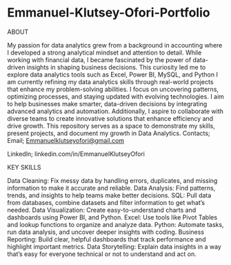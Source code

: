 # Emmanuel-Klutsey-Ofori-Portfolio
ABOUT

My passion for data analytics grew from a background in accounting where I developed a strong analytical mindset and attention to detail. While working with financial data, I became fascinated by the power of data-driven insights in shaping business decisions. This curiosity led me to explore data analytics tools such as Excel, Power BI, MySQL, and Python
I am currently refining my data analytics skills through real-world projects that enhance my problem-solving abilities. I focus on uncovering patterns, optimizing processes, and staying updated with evolving technologies.
I aim to help businesses make smarter, data-driven decisions by integrating advanced analytics and automation. Additionally, I aspire to collaborate with diverse teams to create innovative solutions that enhance efficiency and drive growth.
This repository serves as a space to demonstrate my skills, present projects, and document my growth in Data Analytics.
Contacts;
Email; Emmanuelklutseyofori@gmail.com

Linkedln; linkedin.com/in/EmmanuelKlutseyOfori

KEY SKILLS

Data Cleaning: Fix messy data by handling errors, duplicates, and missing information to make it accurate and reliable.
Data Analysis: Find patterns, trends, and insights to help teams make better decisions.
SQL: Pull data from databases, combine datasets and filter information to get what’s needed.
Data Visualization: Create easy-to-understand charts and dashboards using Power BI, and Python.
Excel: Use tools like Pivot Tables and lookup functions to organize and analyze data.
Python: Automate tasks, run data analysis, and uncover deeper insights with coding.
Business Reporting: Build clear, helpful dashboards that track performance and highlight important metrics.
Data Storytelling: Explain data insights in a way that’s easy for everyone technical or not to understand and act on.
